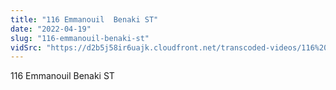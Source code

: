 ```yaml
---
title: "116 Emmanouil  Benaki ST"
date: "2022-04-19"
slug: "116-emmanouil-benaki-st"
vidSrc: "https://d2b5j58ir6uajk.cloudfront.net/transcoded-videos/116%20Emmanouil%20%20Benaki%20ST.mp4"
---
```


116 Emmanouil  Benaki ST
